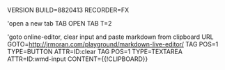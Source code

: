 VERSION BUILD=8820413 RECORDER=FX

'open a new tab
TAB OPEN
TAB T=2

'goto online-editor, clear input and paste markdown from clipboard
URL GOTO=http://jrmoran.com/playground/markdown-live-editor/
TAG POS=1 TYPE=BUTTON ATTR=ID:clear
TAG POS=1 TYPE=TEXTAREA ATTR=ID:wmd-input CONTENT={{!CLIPBOARD}}